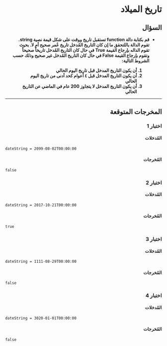 # <div dir="rtl">تاريخ الميلاد</div>

## <div dir="rtl">السؤال</div>

<ul dir="rtl">
<li>
<b>
قم بكتابة دالة function تستقبل تاريخ ووقت على شكل قيمة نصية string. تقوم الدالة باللتحقق ما إن كان التاريخ المُدخل تاريخ عُمر صحيح أم لا. بحيث تقوم الداله بإرجاع القيمة True في حال كان التاريخ المُدخل تاريخاً صحيحاً وتقوم بإرجاع القيمة False في حال كان التاريخ المُدخل غير صحيح وذلك حسب الشروط التالية:
</b>
</li>
<ol style="list-style-type: decimal;">
<b>
<li>أن يكون التاريخ المدخل قبل تاريخ اليوم الحالي</li>
<li>أن يكون التاريخ المدخل قبل ٤ أعوام كحد أدنى من تاريخ اليوم الحالي</li>
<li>أن يكون التاريخ المدخل لا يتجاوز 200 عام في الماضي عن التاريخ الحالي</li>
</b>
</ol>
</ul>

---

## <div dir="rtl">المخرجات المتوقعة</div>

### <div dir="rtl">اختبار 1</div>

#### <div dir="rtl">المُدخلات</div>

```text
dateString = 2099-08-02T00:00:00
```

#### <div dir="rtl">المُخرجات</div>

```text
false
```

### <div dir="rtl">اختبار 2</div>

#### <div dir="rtl">المُدخلات</div>

```text
dateString = 2017-10-21T00:00:00
```

#### <div dir="rtl">المُخرجات</div>

```text
true
```

### <div dir="rtl">اختبار 3</div>

#### <div dir="rtl">المُدخلات</div>

```text
dateString = 1111-08-29T00:00:00
```

#### <div dir="rtl">المُخرجات</div>

```text
false
```

### <div dir="rtl">اختبار 4</div>

#### <div dir="rtl">المُدخلات</div>

```text
dateString = 3020-01-01T00:00:00
```

#### <div dir="rtl">المُخرجات</div>

```text
false
```